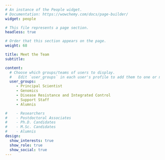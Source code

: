 ```yaml
---
# An instance of the People widget.
# Documentation: https://wowchemy.com/docs/page-builder/
widget: people

# This file represents a page section.
headless: true

# Order that this section appears on the page.
weight: 68

title: Meet the Team
subtitle:

content:
  # Choose which groups/teams of users to display.
  #   Edit `user_groups` in each user's profile to add them to one or more of these groups.
  user_groups:
     - Principal Scientist
     - Genomics
     - Disease Resistance and Integrated Control
     - Support Staff
     - Alumnis

#    - Researchers
#    - Postdoctoral Associates
#    - Ph.D. Candidates
#    - M.Sc. Candidates
#    - Alumnis
design:
  show_interests: true
  show_role: true
  show_social: true
---
```

